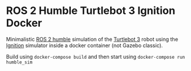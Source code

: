 # ROS 2 Humble Turtlebot 3 Ignition Docker
Minimalistic [ROS 2 humble](https://docs.ros.org/en/humble/index.html) simulation of the [Turtlebot 3](https://www.turtlebot.com/turtlebot3/) robot using the [Ignition](https://ignitionrobotics.org/) simulator inside a docker container (not Gazebo classic).

Build using `docker-compose build` and then start using `docker-compose run humble_sim`